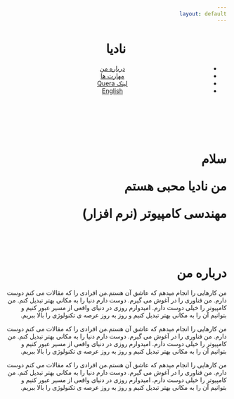 ```yaml
---
layout: default
---
```

<html lang="fa">

<head>
    <meta charset="utf-8">
    <meta name="viewport" content="width=device-width, initial-scale=1.0">
    <meta http-equiv="X-UA-compatible" content="ie=edge">
    <link rel="stylesheet" href="css/animate.css">
    <link rel="stylesheet" href="css/style.css">
    <title>نادیا محبی</title>
</head>

<body dir="rtl">
    <div class="container navbar">
        <header>
            <div class="lgo">
                <h1>نادیا</h1>
            </div>
            <nav>
                <ul>
                    <li>
                        <a href="about">درباره من</a>
                    </li>
                    <li>
                        <a href="skills">مهارت ها</a>
                    </li>
                    <li>
                        <a href="https://quera.ir/profile/nadiamohebbi77">لینک  Quera</a>
                    </li>
                    <li>
                        <a href="https://nadiam77.github.io/mohebbi.github.io">English</a>
                    </li>
                </ul>
            </nav>
        </header>
    </div>
    <br>
    <br>
    <div class="container main-info-section">
        <div class="text">
            <h1>
                <p>سلام</p>
                <p>من نادیا محبی هستم</p>
                <p>مهندسی کامپیوتر (نرم افزار)</p>
            </h1>
        </div>
    </div>
    <br>
    <br>
    <div class="container about" id="about">
        <h1>درباره من</h1>
        <div class="about-me-info">
            <p>من کارهایی را انجام میدهم که عاشق آن هستم.من افرادی را که مقالات می کنم دوست دارم. من فناوری را در آغوش می گیرم. دوست دارم دنیا را به مکانی بهتر تبدیل کنم. من کامپیوتر را خیلی دوست دارم. امیدوارم روزی در دنیای واقعی از مسیر عبور کنیم و بتوانیم آن را به مکانی بهتر تبدیل کنیم و روز به روز عرصه ی تکنولوژی را بالا ببریم.  </p>
            <p>من کارهایی را انجام میدهم که عاشق آن هستم.من افرادی را که مقالات می کنم دوست دارم. من فناوری را در آغوش می گیرم. دوست دارم دنیا را به مکانی بهتر تبدیل کنم. من کامپیوتر را خیلی دوست دارم. امیدوارم روزی در دنیای واقعی از مسیر عبور کنیم و بتوانیم آن را به مکانی بهتر تبدیل کنیم و روز به روز عرصه ی تکنولوژی را بالا ببریم.</p>
            <p>من کارهایی را انجام میدهم که عاشق آن هستم.من افرادی را که مقالات می کنم دوست دارم. من فناوری را در آغوش می گیرم. دوست دارم دنیا را به مکانی بهتر تبدیل کنم. من کامپیوتر را خیلی دوست دارم. امیدوارم روزی در دنیای واقعی از مسیر عبور کنیم و بتوانیم آن را به مکانی بهتر تبدیل کنیم و روز به روز عرصه ی تکنولوژی را بالا ببریم.</p>
